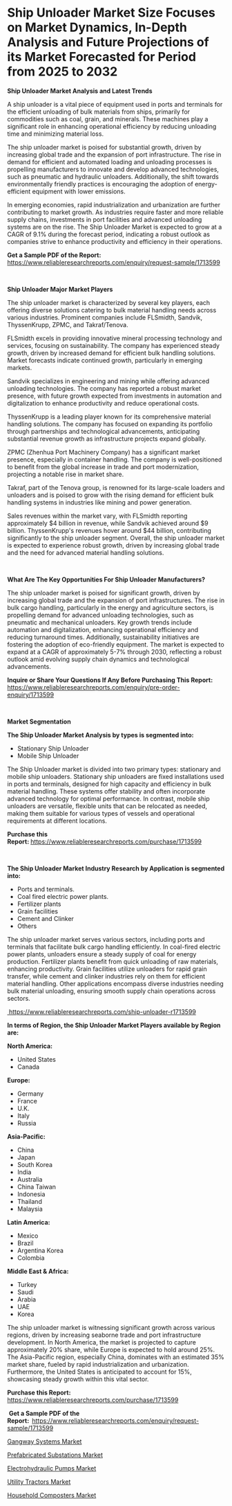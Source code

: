 <p><h1>Ship Unloader Market Size Focuses on Market Dynamics, In-Depth Analysis and Future Projections of its Market Forecasted for Period from 2025 to 2032</h1></p><p><strong>Ship Unloader Market Analysis and Latest Trends</strong></p>
<p><p>A ship unloader is a vital piece of equipment used in ports and terminals for the efficient unloading of bulk materials from ships, primarily for commodities such as coal, grain, and minerals. These machines play a significant role in enhancing operational efficiency by reducing unloading time and minimizing material loss.</p><p>The ship unloader market is poised for substantial growth, driven by increasing global trade and the expansion of port infrastructure. The rise in demand for efficient and automated loading and unloading processes is propelling manufacturers to innovate and develop advanced technologies, such as pneumatic and hydraulic unloaders. Additionally, the shift towards environmentally friendly practices is encouraging the adoption of energy-efficient equipment with lower emissions.</p><p>In emerging economies, rapid industrialization and urbanization are further contributing to market growth. As industries require faster and more reliable supply chains, investments in port facilities and advanced unloading systems are on the rise. The Ship Unloader Market is expected to grow at a CAGR of 9.1% during the forecast period, indicating a robust outlook as companies strive to enhance productivity and efficiency in their operations.</p></p>
<p><strong>Get a Sample PDF of the Report:&nbsp;</strong> <a href="https://www.reliableresearchreports.com/enquiry/request-sample/1713599?utm_campaign=8&utm_medium=2&utm_source=Github&utm_content=ia&utm_term=19022025&utm_id=ship-unloader">https://www.reliableresearchreports.com/enquiry/request-sample/1713599</a></p>
<p>&nbsp;</p>
<p><strong>Ship Unloader Major Market Players</strong></p>
<p><p>The ship unloader market is characterized by several key players, each offering diverse solutions catering to bulk material handling needs across various industries. Prominent companies include FLSmidth, Sandvik, ThyssenKrupp, ZPMC, and Takraf/Tenova. </p><p>FLSmidth excels in providing innovative mineral processing technology and services, focusing on sustainability. The company has experienced steady growth, driven by increased demand for efficient bulk handling solutions. Market forecasts indicate continued growth, particularly in emerging markets.</p><p>Sandvik specializes in engineering and mining while offering advanced unloading technologies. The company has reported a robust market presence, with future growth expected from investments in automation and digitalization to enhance productivity and reduce operational costs.</p><p>ThyssenKrupp is a leading player known for its comprehensive material handling solutions. The company has focused on expanding its portfolio through partnerships and technological advancements, anticipating substantial revenue growth as infrastructure projects expand globally.</p><p>ZPMC (Zhenhua Port Machinery Company) has a significant market presence, especially in container handling. The company is well-positioned to benefit from the global increase in trade and port modernization, projecting a notable rise in market share.</p><p>Takraf, part of the Tenova group, is renowned for its large-scale loaders and unloaders and is poised to grow with the rising demand for efficient bulk handling systems in industries like mining and power generation.</p><p>Sales revenues within the market vary, with FLSmidth reporting approximately $4 billion in revenue, while Sandvik achieved around $9 billion. ThyssenKrupp's revenues hover around $44 billion, contributing significantly to the ship unloader segment. Overall, the ship unloader market is expected to experience robust growth, driven by increasing global trade and the need for advanced material handling solutions.</p></p>
<p>&nbsp;</p>
<p><strong>What Are The Key Opportunities For Ship Unloader Manufacturers?</strong></p>
<p><p>The ship unloader market is poised for significant growth, driven by increasing global trade and the expansion of port infrastructures. The rise in bulk cargo handling, particularly in the energy and agriculture sectors, is propelling demand for advanced unloading technologies, such as pneumatic and mechanical unloaders. Key growth trends include automation and digitalization, enhancing operational efficiency and reducing turnaround times. Additionally, sustainability initiatives are fostering the adoption of eco-friendly equipment. The market is expected to expand at a CAGR of approximately 5-7% through 2030, reflecting a robust outlook amid evolving supply chain dynamics and technological advancements.</p></p>
<p><strong>Inquire or Share Your Questions If Any Before Purchasing This Report:</strong> <a href="https://www.reliableresearchreports.com/enquiry/pre-order-enquiry/1713599?utm_campaign=8&utm_medium=2&utm_source=Github&utm_content=ia&utm_term=19022025&utm_id=ship-unloader">https://www.reliableresearchreports.com/enquiry/pre-order-enquiry/1713599</a></p>
<p>&nbsp;</p>
<p><strong>Market Segmentation</strong></p>
<p><strong>The Ship Unloader Market Analysis by types is segmented into:</strong></p>
<p><ul><li>Stationary Ship Unloader</li><li>Mobile Ship Unloader</li></ul></p>
<p><p>The Ship Unloader market is divided into two primary types: stationary and mobile ship unloaders. Stationary ship unloaders are fixed installations used in ports and terminals, designed for high capacity and efficiency in bulk material handling. These systems offer stability and often incorporate advanced technology for optimal performance. In contrast, mobile ship unloaders are versatile, flexible units that can be relocated as needed, making them suitable for various types of vessels and operational requirements at different locations.</p></p>
<p><strong>Purchase this Report:&nbsp;</strong><a href="https://www.reliableresearchreports.com/purchase/1713599?utm_campaign=8&utm_medium=2&utm_source=Github&utm_content=ia&utm_term=19022025&utm_id=ship-unloader">https://www.reliableresearchreports.com/purchase/1713599</a></p>
<p>&nbsp;</p>
<p><strong>The Ship Unloader Market Industry Research by Application is segmented into:</strong></p>
<p><ul><li>Ports and terminals.</li><li>Coal fired electric power plants.</li><li>Fertilizer plants</li><li>Grain facilities</li><li>Cement and Clinker</li><li>Others</li></ul></p>
<p><p>The ship unloader market serves various sectors, including ports and terminals that facilitate bulk cargo handling efficiently. In coal-fired electric power plants, unloaders ensure a steady supply of coal for energy production. Fertilizer plants benefit from quick unloading of raw materials, enhancing productivity. Grain facilities utilize unloaders for rapid grain transfer, while cement and clinker industries rely on them for efficient material handling. Other applications encompass diverse industries needing bulk material unloading, ensuring smooth supply chain operations across sectors.</p></p>
<p><a href="https://www.reliableresearchreports.com/ship-unloader-r1713599?utm_campaign=8&utm_medium=2&utm_source=Github&utm_content=ia&utm_term=19022025&utm_id=ship-unloader">&nbsp;https://www.reliableresearchreports.com/ship-unloader-r1713599</a></p>
<p><strong>In terms of Region, the Ship Unloader Market Players available by Region are:</strong></p>
<p>
    <p> <strong> North America: </strong>
        <ul>
            <li>United States</li>
            <li>Canada</li>
        </ul>
        </p> 
    <p> <strong> Europe: </strong>
        <ul>
            <li>Germany</li>
            <li>France</li>
            <li>U.K.</li>
            <li>Italy</li>
            <li>Russia</li>
        </ul>
        </p> 
    <p> <strong> Asia-Pacific: </strong>
        <ul>
            <li>China</li>
            <li>Japan</li>
            <li>South Korea</li>
            <li>India</li>
            <li>Australia</li>
            <li>China Taiwan</li>
            <li>Indonesia</li>
            <li>Thailand</li>
            <li>Malaysia</li>
        </ul>
        </p> 
    <p> <strong> Latin America: </strong>
        <ul>
            <li>Mexico</li>
            <li>Brazil</li>
            <li>Argentina Korea</li>
            <li>Colombia</li>
        </ul>
        </p> 
    <p> <strong> Middle East & Africa: </strong>
        <ul>
            <li>Turkey</li>
            <li>Saudi</li>
            <li>Arabia</li>
            <li>UAE</li>
            <li>Korea</li>
        </ul>
    </p>
    </p>
<p><p>The ship unloader market is witnessing significant growth across various regions, driven by increasing seaborne trade and port infrastructure development. In North America, the market is projected to capture approximately 20% share, while Europe is expected to hold around 25%. The Asia-Pacific region, especially China, dominates with an estimated 35% market share, fueled by rapid industrialization and urbanization. Furthermore, the United States is anticipated to account for 15%, showcasing steady growth within this vital sector.</p></p>
<p><strong>Purchase this Report: </strong><a href="https://www.reliableresearchreports.com/purchase/1713599?utm_campaign=8&utm_medium=2&utm_source=Github&utm_content=ia&utm_term=19022025&utm_id=ship-unloader">https://www.reliableresearchreports.com/purchase/1713599</a></p>
<p>&nbsp;<strong>Get a Sample PDF of the Report:&nbsp;&nbsp;</strong><a href="https://www.reliableresearchreports.com/enquiry/request-sample/1713599?utm_campaign=8&utm_medium=2&utm_source=Github&utm_content=ia&utm_term=19022025&utm_id=ship-unloader">https://www.reliableresearchreports.com/enquiry/request-sample/1713599</a></p>
<p><strong></strong></p>
<p><p><a href="https://github.com/dingharhouma/Market-Research-Report-List-1/blob/main/gangway-systems-market.md?utm_campaign=8&utm_medium=2&utm_source=Github&utm_content=ia&utm_term=19022025&utm_id=ship-unloader">Gangway Systems Market</a></p><p><a href="https://github.com/tashiafun920/Market-Research-Report-List-1/blob/main/prefabricated-substations-market.md?utm_campaign=8&utm_medium=2&utm_source=Github&utm_content=ia&utm_term=19022025&utm_id=ship-unloader">Prefabricated Substations Market</a></p><p><a href="https://github.com/tshumaalzlam0/Market-Research-Report-List-1/blob/main/electrohydraulic-pumps-market.md?utm_campaign=8&utm_medium=2&utm_source=Github&utm_content=ia&utm_term=19022025&utm_id=ship-unloader">Electrohydraulic Pumps Market</a></p><p><a href="https://github.com/verikaahova/Market-Research-Report-List-1/blob/main/utility-tractors-market.md?utm_campaign=8&utm_medium=2&utm_source=Github&utm_content=ia&utm_term=19022025&utm_id=ship-unloader">Utility Tractors Market</a></p><p><a href="https://github.com/ezahdyre/Market-Research-Report-List-1/blob/main/household-composters-market.md?utm_campaign=8&utm_medium=2&utm_source=Github&utm_content=ia&utm_term=19022025&utm_id=ship-unloader">Household Composters Market</a></p></p>